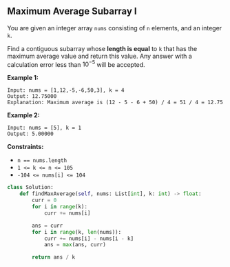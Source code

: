 ## Maximum Average Subarray I

You are given an integer array `nums` consisting of `n` elements, and an integer `k`.

Find a contiguous subarray whose **length is equal** to `k` that has the maximum average value and return this value. Any answer with a calculation error less than $10^{-5}$ will be accepted.

**Example 1:**

```
Input: nums = [1,12,-5,-6,50,3], k = 4
Output: 12.75000
Explanation: Maximum average is (12 - 5 - 6 + 50) / 4 = 51 / 4 = 12.75
```

**Example 2:**

```
Input: nums = [5], k = 1
Output: 5.00000
```

**Constraints:**

- `n == nums.length`
- `1 <= k <= n <= 105`
- `-104 <= nums[i] <= 104`

```python
class Solution:
    def findMaxAverage(self, nums: List[int], k: int) -> float:
        curr = 0
        for i in range(k):
            curr += nums[i]

        ans = curr
        for i in range(k, len(nums)):
            curr += nums[i] - nums[i - k]
            ans = max(ans, curr)

        return ans / k
```